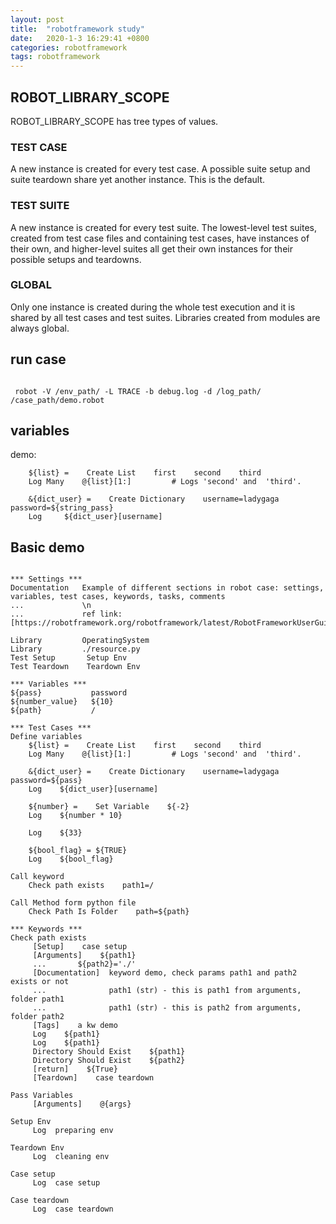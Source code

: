 ```yaml
--- 
layout: post
title:  "robotframework study"
date:   2020-1-3 16:29:41 +0800
categories: robotframework
tags: robotframework
---
```


## ROBOT_LIBRARY_SCOPE


ROBOT_LIBRARY_SCOPE has tree types of values.

### TEST CASE ##
A new instance is created for every test case.
A possible suite setup and suite teardown share yet another instance.
This is the default.

### TEST SUITE ##
A new instance is created for every test suite.
The lowest-level test suites, created from test case files and containing test cases, have instances of their own, and higher-level suites all get their own instances for their possible setups and teardowns.

### GLOBAL ##
Only one instance is created during the whole test execution and it is shared by all test cases and test suites.
Libraries created from modules are always global.


## run case ##
<code>
 robot -V /env_path/ -L TRACE -b debug.log -d /log_path/ /case_path/demo.robot
</code>


## variables ##
demo:
```
    ${list} =    Create List    first    second    third
    Log Many    @{list}[1:]         # Logs 'second' and  'third'.

    &{dict_user} =    Create Dictionary    username=ladygaga    password=${string_pass}
    Log     ${dict_user}[username]
```

## Basic demo ##
```robotframework

*** Settings ***
Documentation   Example of different sections in robot case: settings, variables, test cases, keywords, tasks, comments
...             \n
...             ref link:[https://robotframework.org/robotframework/latest/RobotFrameworkUserGuide.html]

Library         OperatingSystem
Library         ./resource.py
Test Setup       Setup Env
Test Teardown    Teardown Env

*** Variables ***
${pass}           password
${number_value}   ${10}
${path}           /

*** Test Cases ***
Define variables
    ${list} =    Create List    first    second    third
    Log Many    @{list}[1:]         # Logs 'second' and  'third'.

    &{dict_user} =    Create Dictionary    username=ladygaga    password=${pass}
    Log    ${dict_user}[username]

    ${number} =    Set Variable    ${-2}
    Log    ${number * 10}

    Log    ${33}

    ${bool_flag} = ${TRUE}
    Log    ${bool_flag}

Call keyword
    Check path exists    path1=/

Call Method form python file
    Check Path Is Folder    path=${path}

*** Keywords ***
Check path exists
     [Setup]    case setup
     [Arguments]    ${path1}
     ...       ${path2}='./'
     [Documentation]  keyword demo, check params path1 and path2 exists or not
     ...              path1 (str) - this is path1 from arguments, folder path1
     ...              path1 (str) - this is path2 from arguments, folder path2
     [Tags]    a kw demo
     Log    ${path1}
     Log    ${path1}
     Directory Should Exist    ${path1}
     Directory Should Exist    ${path2}
     [return]    ${True}
     [Teardown]    case teardown

Pass Variables
     [Arguments]    @{args}

Setup Env
     Log  preparing env

Teardown Env
     Log  cleaning env

Case setup
     Log  case setup

Case teardown
     Log  case teardown

```
